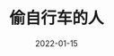 ---
title: '偷自行车的人'
date: '2022-01-15'
price: '70.0'
theaters: ['中国电影资料馆艺术影院']
seat: ['13-30']
remark: ['学术放映', '1948']
---